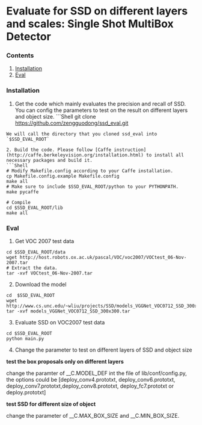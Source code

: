 # Evaluate for SSD on different layers and scales: Single Shot MultiBox Detector


### Contents
1. [Installation](#installation)
2. [Eval](#Eval)

### Installation
1. Get the code which mainly evaluates the precision and recall of SSD.
You can config the parameters to test on the result on different layers and object size.  ```Shell
  git clone https://github.com/zengguodong/ssd_eval.git
  ```
  We will call the directory that you cloned ssd_eval into `$SSD_EVAL_ROOT`

2. Build the code. Please follow [Caffe instruction](http://caffe.berkeleyvision.org/installation.html) to install all necessary packages and build it.
  ```Shell
  # Modify Makefile.config according to your Caffe installation.
  cp Makefile.config.example Makefile.config
  make all
  # Make sure to include $SSD_EVAL_ROOT/python to your PYTHONPATH.
  make pycaffe
  
  # Compile 
  cd $SSD_EVAL_ROOT/lib
  make all
  ```


### Eval
1.  Get VOC 2007 test data
  ```Shell
 cd $SSD_EVAL_ROOT/data
  wget http://host.robots.ox.ac.uk/pascal/VOC/voc2007/VOCtest_06-Nov-2007.tar
  # Extract the data.
  tar -xvf VOCtest_06-Nov-2007.tar
  ```
  
2. Download the model 
  ```Shell
cd  $SSD_EVAL_ROOT
wget http://www.cs.unc.edu/~wliu/projects/SSD/models_VGGNet_VOC0712_SSD_300x300.tar.gz
tar -xvf models_VGGNet_VOC0712_SSD_300x300.tar
  ```

3. Evaluate SSD on VOC2007 test data
  ```Shell
cd $SSD_EVAL_ROOT
python main.py
  ```

4. Change the parameter to test on different layers of SSD and object size

**test the box proposals only on different layers**

 change the paramter of __C.MODEL_DEF int the file of lib/conf/config.py, the options could be [deploy_conv4.prototxt, deploy_conv6.prototxt, deploy_conv7.prototxt,deploy_conv8.prototxt, deploy_fc7.prototxt or deploy.prototxt]

**test SSD for different size of object**

change the parameter of __C.MAX_BOX_SIZE and __C.MIN_BOX_SIZE. 